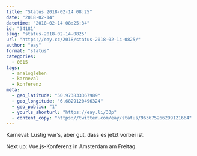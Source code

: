 ```yaml
---
title: "Status 2018-02-14 08:25"
date: "2018-02-14"
datetime: "2018-02-14 08:25:34"
id: "34181"
slug: "status-2018-02-14-0825"
url: "https://eay.cc/2018/status-2018-02-14-0825/"
author: "eay"
format: "status"
categories:
  - 0815
tags:
  - analogleben
  - karneval
  - konferenz
meta:
  - geo_latitude: "50.973833367989"
  - geo_longitude: "6.6829120496324"
  - geo_public: "1"
  - yourls_shorturl: "https://eay.li/33p"
  - content_copy: "https://twitter.com/eay/status/963675266299121664"
---
```


Karneval: Lustig war’s, aber gut, dass es jetzt vorbei ist.

Next up: Vue.js-Konferenz in Amsterdam am Freitag.
